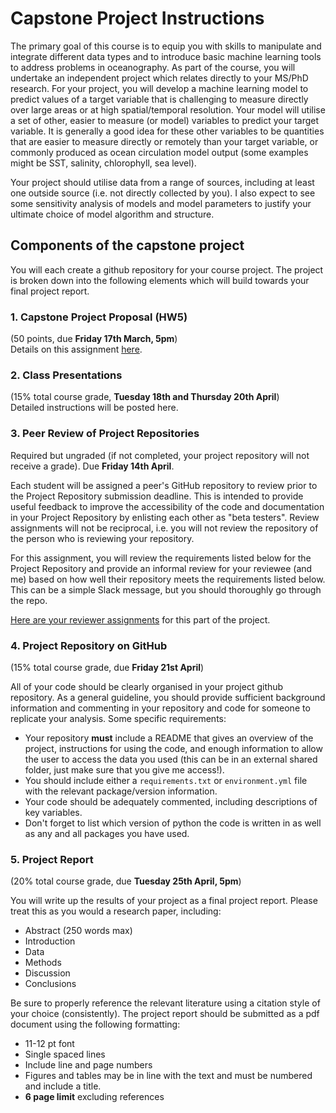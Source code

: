 # Capstone Project Instructions

The primary goal of this course is to equip you with skills to manipulate and integrate different data types and to introduce basic machine learning tools to address problems in oceanography. As part of the course, you will undertake an independent project which relates directly to your MS/PhD research. For your project, you will develop a machine learning model to predict values of a target variable that is challenging to measure directly over large areas or at high spatial/temporal resolution. Your model will utilise a set of other, easier to measure (or model) variables to predict your target variable. It is generally a good idea for these other variables to be quantities that are easier to measure directly or remotely than your target variable, or commonly produced as ocean circulation model output (some examples might be SST, salinity, chlorophyll, sea level). 

Your project should utilise data from a range of sources, including at least one outside source (i.e. not directly collected by you). I also expect to see some sensitivity analysis of models and model parameters to justify your ultimate choice of model algorithm and structure.

## Components of the capstone project
You will each create a github repository for your course project. The project is broken down into the following elements which will build towards your final project report.

### 1. Capstone Project Proposal (HW5)
(50 points, due **Friday 17th March, 5pm**)  
Details on this assignment [here](https://github.com/sophieclayton/OEAS805_envdatasci/blob/master/homework/HW5_capstone_proposal.md).

<!--### 2. Capstone Check-in (HW6)
(50 points, due **Wednesday April 5th, 5pm**)

The capstone check-in is intended to help keep you on track with your capstone project work, and to help flag any major roadblocks or identify needed changes in direction with time to address them before the end of the semester. Depending on whether you are working on a machine learning (supervised or unsupervised) project or a data wrangling project, you will include different elements in your check-in submission. 

Detailed information on the Capstone Check-in assignment can be found here.

Create a Jupyter notebook to perform exploratory data analysis for all of the different data types that you intend to use for your project. You should determine and describe with appropriate figures (don't forget axis labels, units, titles, etc...) and short paragraphs of text:

* A clear description of each data type with information on how to access it. If it's your own data, just state that, if you have accessed the data from some other source provide enough information for someone else to access it.
* The spatial and temporal coverage of each of your data types.
* The level of overlap in coverage and resolution of your different data types. 
-->

### 2. Class Presentations
(15% total course grade, **Tuesday 18th and Thursday 20th April**)  
Detailed instructions will be posted here.

### 3. Peer Review of Project Repositories
Required but ungraded (if not completed, your project repository will not receive a grade). Due **Friday 14th April**.

Each student will be assigned a peer's GitHub repository to review prior to the Project Repository submission deadline. This is intended to provide useful feedback to improve the accessibility of the code and documentation in your Project Repository by enlisting each other as "beta testers". Review assignments will not be reciprocal, i.e. you will not review the repository of the person who is reviewing your repository.

For this assignment, you will review the requirements listed below for the Project Repository and provide an informal review for your reviewee (and me) based on how well their repository meets the requirements listed below. This can be a simple Slack message, but you should thoroughly go through the repo.

[Here are your reviewer assignments](https://github.com/sophieclayton/OEAS805_envdatasci/blob/master/homework/peer_review_assignments.md) for this part of the project.

### 4. Project Repository on GitHub
(15% total course grade, due **Friday 21st April**)

All of your code should be clearly organised in your project github repository. As a general guideline, you should provide sufficient background information and commenting in your repository and code for someone to replicate your analysis. Some specific requirements:

* Your repository **must** include a README that gives an overview of the project, instructions for using the code, and enough information to allow the user to access the data you used (this can be in an external shared folder, just make sure that you give me access!).
* You should include either a `requirements.txt` or `environment.yml` file with the relevant package/version information.
* Your code should be adequately commented, including descriptions of key variables.
* Don't forget to list which version of python the code is written in as well as any and all packages you have used.

### 5. Project Report
(20% total course grade, due **Tuesday 25th April, 5pm**)

You will write up the results of your project as a final project report. Please treat this as you would a research paper, including: 

* Abstract (250 words max)
* Introduction
* Data 
* Methods
* Discussion 
* Conclusions 

Be sure to properly reference the relevant literature using a citation style of your choice (consistently).
The project report should be submitted as a pdf document using the following formatting: 

* 11-12 pt font
* Single spaced lines
* Include line and page numbers
* Figures and tables may be in line with the text and must be numbered and include a title.
* **6 page limit** excluding references


